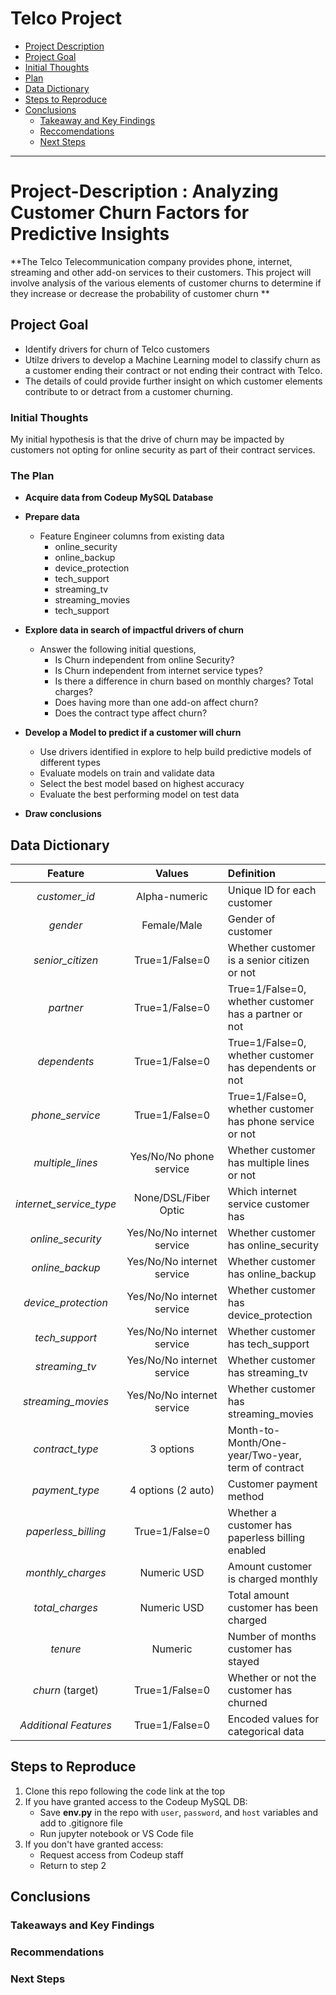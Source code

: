 Telco Project
=============================
<!--Created Anchor links to navigate read me better-->

- [Project Description](#project-description)
- [Project Goal](#project-goal)
- [Initial Thoughts](#Initial-Thoughts)
- [Plan](#Plan)
- [Data Dictionary](#data-dictionary)
- [Steps to Reproduce](#steps-to-reporduce) 
- [Conclusions](#conclusions)
	- [Takeaway and Key Findings](#takeaways-and-key-findings)
	- [Reccomendations](#recommendations)
	- [Next Steps](#next-steps)

----------------------------------

# Project-Description : Analyzing Customer Churn Factors for Predictive Insights

**The Telco Telecommunication company provides phone, internet, streaming and other add-on services to their customers. This project will involve analysis of the various elements of customer churns to determine if they increase or decrease the probability of customer churn  **

## Project Goal

* Identify drivers for churn of Telco customers
* Utilze drivers to develop a Machine Learning model to classify churn as a customer ending their contract or not ending their contract with Telco.
* The details of could provide further insight on which customer elements contribute to or detract from a customer churning.

### Initial Thoughts

My initial hypothesis is that the drive of churn may be impacted by customers not opting for online security as part of their contract services.

### The Plan

* **Acquire data from Codeup MySQL Database**
  
* **Prepare data**
    * Feature Engineer columns from existing data
        * online_security
        * online_backup
        * device_protection
        * tech_support
        * streaming_tv
        * streaming_movies
        * tech_support
      
* **Explore data in search of impactful drivers of churn**
    * Answer the following initial questions,
        * Is Churn independent from online Security?
        * Is Churn independent from internet service types?
        * Is there a difference in churn based on monthly charges? Total charges?
        * Does having more than one add-on affect churn?
        * Does the contract type affect churn?
          
* **Develop a Model to predict if a customer will churn**
    * Use drivers identified in explore to help build predictive models of different types
    * Evaluate models on train and validate data
    * Select the best model based on highest accuracy
    * Evaluate the best performing model on test data
      
* **Draw conclusions**


## Data Dictionary

|**Feature**|**Values**|**Definition**|
|:--------------------:|:---------------------------:|:-------------------------------------------------------- |
| *customer_id*           | Alpha-numeric               | Unique ID for each customer                              |
| *gender*                | Female/Male                 | Gender of customer                                       |
| *senior_citizen*        | True=1/False=0              | Whether customer is a senior citizen or not              |
| *partner*               | True=1/False=0              | True=1/False=0, whether customer has a partner or not    |
| *dependents*            | True=1/False=0              | True=1/False=0, whether customer has dependents or not   |
| *phone_service*         | True=1/False=0              | True=1/False=0, whether customer has phone service or not|
| *multiple_lines*        | Yes/No/No phone service     | Whether customer has multiple lines or not               |
| *internet_service_type* | None/DSL/Fiber Optic        | Which internet service customer has                      |
| *online_security*       | Yes/No/No internet service  | Whether customer has online_security                     |
| *online_backup*         | Yes/No/No internet service  | Whether customer has online_backup                       |
| *device_protection*     | Yes/No/No internet service  | Whether customer has device_protection                   |
| *tech_support*          | Yes/No/No internet service  | Whether customer has tech_support                        |
| *streaming_tv*          | Yes/No/No internet service  | Whether customer has streaming_tv                        |
| *streaming_movies*      | Yes/No/No internet service  | Whether customer has streaming_movies                    |
| *contract_type*         | 3 options                   | Month-to-Month/One-year/Two-year, term of contract       |
| *payment_type*          | 4 options (2 auto)          | Customer payment method                                  |
| *paperless_billing*     | True=1/False=0              | Whether a customer has paperless billing enabled         |
| *monthly_charges*       | Numeric USD                 | Amount customer is charged monthly                       |
| *total_charges*         | Numeric USD                 | Total amount customer has been charged                   |
| *tenure*                | Numeric                     | Number of months customer has stayed                     |
| *churn* (target)        | True=1/False=0              | Whether or not the customer has churned                  |
| *Additional Features*   | True=1/False=0              | Encoded values for categorical data                      |


## Steps to Reproduce

1) Clone this repo following the code link at the top
2) If you have granted access to the Codeup MySQL DB:
   - Save **env.py** in the repo with `user`, `password`, and `host` variables and add to .gitignore file
   - Run jupyter notebook or VS Code file
3) If you don't have granted access:
   - Request access from Codeup staff
   - Return to step 2

## Conclusions

### Takeaways and Key Findings
<!-- EX:
* Payment type was found to be a driver of churn
    - Electronic check being the most common among churn
* Fiber optic internet being a driver of churn was surprising considering it has faster internet speeds
* Paperless billing was found to be a driver of churn
    - Having it enabled was the most common among churn
* Monthly charges was found to be a driver of churn, higher charges for churn-->

### Recommendations

<!-- EX:
* Check with the finance department to figure out if there are issues with electronic check
* Check with internet department to see if there are frequent issues with Fiber optic internet-->

### Next Steps

<!-- EX:
* Given more time I could check what is causing the high monthly charges that lead to customers churning-->

